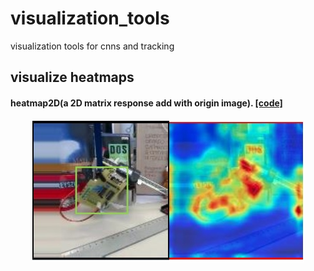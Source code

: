 # visualization_tools
visualization tools for cnns and tracking

## visualize heatmaps
#### heatmap2D(a 2D matrix response add with origin image). [[code]](heatmap_tools/Heatmap.py)
<p align="center">
    <a>
        <img src="heatmap_tools/demo/heatmap2D.jpg" width="435">
    </a>
</p>
